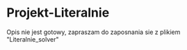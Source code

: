 # Projekt-Literalnie
Opis nie jest gotowy, zapraszam do zaposnania sie z plikiem "Literalnie_solver"
